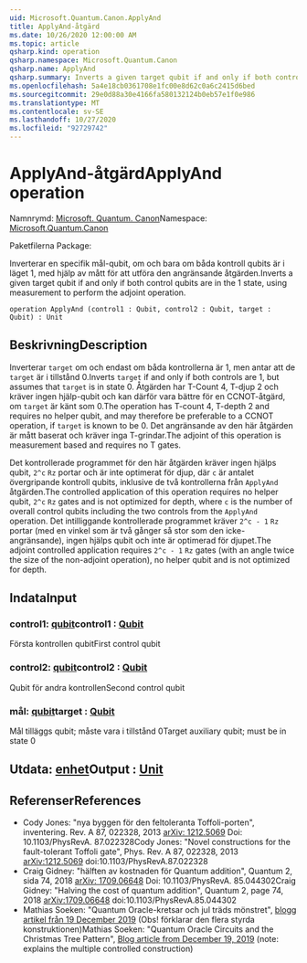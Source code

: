 ```yaml
---
uid: Microsoft.Quantum.Canon.ApplyAnd
title: ApplyAnd-åtgärd
ms.date: 10/26/2020 12:00:00 AM
ms.topic: article
qsharp.kind: operation
qsharp.namespace: Microsoft.Quantum.Canon
qsharp.name: ApplyAnd
qsharp.summary: Inverts a given target qubit if and only if both control qubits are in the 1 state, using measurement to perform the adjoint operation.
ms.openlocfilehash: 5a4e18cb0361708e1fc00e8d62c0a6c2415d6bed
ms.sourcegitcommit: 29e0d88a30e4166fa580132124b0eb57e1f0e986
ms.translationtype: MT
ms.contentlocale: sv-SE
ms.lasthandoff: 10/27/2020
ms.locfileid: "92729742"
---
```

# <a name="applyand-operation"></a><span data-ttu-id="e02fe-102">ApplyAnd-åtgärd</span><span class="sxs-lookup"><span data-stu-id="e02fe-102">ApplyAnd operation</span></span>

<span data-ttu-id="e02fe-103">Namnrymd: [Microsoft. Quantum. Canon](xref:Microsoft.Quantum.Canon)</span><span class="sxs-lookup"><span data-stu-id="e02fe-103">Namespace: [Microsoft.Quantum.Canon](xref:Microsoft.Quantum.Canon)</span></span>

<span data-ttu-id="e02fe-104">Paketfilerna [](https://nuget.org/packages/)</span><span class="sxs-lookup"><span data-stu-id="e02fe-104">Package: [](https://nuget.org/packages/)</span></span>


<span data-ttu-id="e02fe-105">Inverterar en specifik mål-qubit, om och bara om båda kontroll qubits är i läget 1, med hjälp av mått för att utföra den angränsande åtgärden.</span><span class="sxs-lookup"><span data-stu-id="e02fe-105">Inverts a given target qubit if and only if both control qubits are in the 1 state, using measurement to perform the adjoint operation.</span></span>

```qsharp
operation ApplyAnd (control1 : Qubit, control2 : Qubit, target : Qubit) : Unit
```


## <a name="description"></a><span data-ttu-id="e02fe-106">Beskrivning</span><span class="sxs-lookup"><span data-stu-id="e02fe-106">Description</span></span>

<span data-ttu-id="e02fe-107">Inverterar `target` om och endast om båda kontrollerna är 1, men antar att de `target` är i tillstånd 0.</span><span class="sxs-lookup"><span data-stu-id="e02fe-107">Inverts `target` if and only if both controls are 1, but assumes that `target` is in state 0.</span></span>  <span data-ttu-id="e02fe-108">Åtgärden har T-Count 4, T-djup 2 och kräver ingen hjälp-qubit och kan därför vara bättre för en CCNOT-åtgärd, om `target` är känt som 0.</span><span class="sxs-lookup"><span data-stu-id="e02fe-108">The operation has T-count 4, T-depth 2 and requires no helper qubit, and may therefore be preferable to a CCNOT operation, if `target` is known to be 0.</span></span>  <span data-ttu-id="e02fe-109">Det angränsande av den här åtgärden är mått baserat och kräver inga T-grindar.</span><span class="sxs-lookup"><span data-stu-id="e02fe-109">The adjoint of this operation is measurement based and requires no T gates.</span></span>

<span data-ttu-id="e02fe-110">Det kontrollerade programmet för den här åtgärden kräver ingen hjälps qubit, `2^c` `Rz` portar och är inte optimerat för djup, där `c` är antalet övergripande kontroll qubits, inklusive de två kontrollerna från `ApplyAnd` åtgärden.</span><span class="sxs-lookup"><span data-stu-id="e02fe-110">The controlled application of this operation requires no helper qubit, `2^c` `Rz` gates and is not optimized for depth, where `c` is the number of overall control qubits including the two controls from the `ApplyAnd` operation.</span></span>  <span data-ttu-id="e02fe-111">Det intilliggande kontrollerade programmet kräver `2^c - 1` `Rz` portar (med en vinkel som är två gånger så stor som den icke-angränsande), ingen hjälps qubit och inte är optimerad för djupet.</span><span class="sxs-lookup"><span data-stu-id="e02fe-111">The adjoint controlled application requires `2^c - 1` `Rz` gates (with an angle twice the size of the non-adjoint operation), no helper qubit and is not optimized for depth.</span></span>

## <a name="input"></a><span data-ttu-id="e02fe-112">Indata</span><span class="sxs-lookup"><span data-stu-id="e02fe-112">Input</span></span>

### <a name="control1--qubit"></a><span data-ttu-id="e02fe-113">control1: [qubit](xref:microsoft.quantum.lang-ref.qubit)</span><span class="sxs-lookup"><span data-stu-id="e02fe-113">control1 : [Qubit](xref:microsoft.quantum.lang-ref.qubit)</span></span>

<span data-ttu-id="e02fe-114">Första kontrollen qubit</span><span class="sxs-lookup"><span data-stu-id="e02fe-114">First control qubit</span></span>


### <a name="control2--qubit"></a><span data-ttu-id="e02fe-115">control2: [qubit](xref:microsoft.quantum.lang-ref.qubit)</span><span class="sxs-lookup"><span data-stu-id="e02fe-115">control2 : [Qubit](xref:microsoft.quantum.lang-ref.qubit)</span></span>

<span data-ttu-id="e02fe-116">Qubit för andra kontrollen</span><span class="sxs-lookup"><span data-stu-id="e02fe-116">Second control qubit</span></span>


### <a name="target--qubit"></a><span data-ttu-id="e02fe-117">mål: [qubit](xref:microsoft.quantum.lang-ref.qubit)</span><span class="sxs-lookup"><span data-stu-id="e02fe-117">target : [Qubit](xref:microsoft.quantum.lang-ref.qubit)</span></span>

<span data-ttu-id="e02fe-118">Mål tilläggs qubit; måste vara i tillstånd 0</span><span class="sxs-lookup"><span data-stu-id="e02fe-118">Target auxiliary qubit; must be in state 0</span></span>



## <a name="output--unit"></a><span data-ttu-id="e02fe-119">Utdata: [enhet](xref:microsoft.quantum.lang-ref.unit)</span><span class="sxs-lookup"><span data-stu-id="e02fe-119">Output : [Unit](xref:microsoft.quantum.lang-ref.unit)</span></span>



## <a name="references"></a><span data-ttu-id="e02fe-120">Referenser</span><span class="sxs-lookup"><span data-stu-id="e02fe-120">References</span></span>

- <span data-ttu-id="e02fe-121">Cody Jones: "nya byggen för den feltoleranta Toffoli-porten", inventering. Rev. A 87, 022328, 2013 [arXiv: 1212.5069](https://arxiv.org/abs/1212.5069) Doi: 10.1103/PhysRevA. 87.022328</span><span class="sxs-lookup"><span data-stu-id="e02fe-121">Cody Jones: "Novel constructions for the fault-tolerant Toffoli gate", Phys. Rev. A 87, 022328, 2013 [arXiv:1212.5069](https://arxiv.org/abs/1212.5069) doi:10.1103/PhysRevA.87.022328</span></span>
- <span data-ttu-id="e02fe-122">Craig Gidney: "hälften av kostnaden för Quantum addition", Quantum 2, sida 74, 2018 [arXiv: 1709.06648](https://arxiv.org/abs/1709.06648) Doi: 10.1103/PhysRevA. 85.044302</span><span class="sxs-lookup"><span data-stu-id="e02fe-122">Craig Gidney: "Halving the cost of quantum addition", Quantum 2, page 74, 2018 [arXiv:1709.06648](https://arxiv.org/abs/1709.06648) doi:10.1103/PhysRevA.85.044302</span></span>
- <span data-ttu-id="e02fe-123">Mathias Soeken: "Quantum Oracle-kretsar och jul träds mönstret", [blogg artikel från 19 December 2019](https://msoeken.github.io/blog_qac.html) (Obs! förklarar den flera styrda konstruktionen)</span><span class="sxs-lookup"><span data-stu-id="e02fe-123">Mathias Soeken: "Quantum Oracle Circuits and the Christmas Tree Pattern", [Blog article from December 19, 2019](https://msoeken.github.io/blog_qac.html) (note: explains the multiple controlled construction)</span></span>